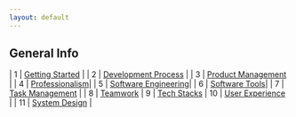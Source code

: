 ```yaml
---
layout: default
---
```



<title> Learning Software Engineering </title>

## General Info

| 1  | [Getting Started](Topics/Development_Process.md#Getting_Started.md) |
| 2  | [Development Process](Topics/Development_Process.md#resources-for-development-process) |
| 3  | [Product Management](Topics/Product_Management.md#resources-for-product-management) |
| 4  | [Professionalism](Topics/Professionalism.md#professionalism)|
| 5  | [Software Engineering](Topics/Software_Engineering.md#resources-for-software-engineering)|
| 6  | [Software Tools](Topics/Software_Tools.md#resources-for-software-tools)|
| 7  | [Task Management](Topics/Task_Management_Software.md#resources-for-task-management-software) |
| 8  | [Teamwork](Topics/Teamwork.md#resources-for-teamwork)
| 9  | [Tech Stacks](Topics/Tech_Stacks.md#tech-stacks)
| 10  | [User Experience](Topics/User_Experience.md#resources-for-user-experience) |
| 11 | [System Design](Topics/System_Design.md#system-design) |
